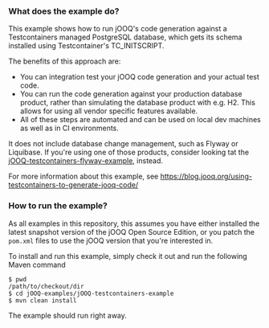 ### What does the example do?

This example shows how to run jOOQ's code generation against a Testcontainers managed PostgreSQL database, which gets its schema installed using Testcontainer's TC_INITSCRIPT.

The benefits of this approach are:

- You can integration test your jOOQ code generation and your actual test code.
- You can run the code generation against your production database product, rather than simulating the database product with e.g. H2. This allows for using all vendor specific features available.
- All of these steps are automated and can be used on local dev machines as well as in CI environments.

It does not include database change management, such as Flyway or Liquibase. If you're using one of those products, consider looking tat the [jOOQ-testcontainers-flyway-example](https://github.com/jOOQ/jOOQ/tree/main/jOOQ-examples/jOOQ-testcontainers-flyway-example), instead.

For more information about this example, see https://blog.jooq.org/using-testcontainers-to-generate-jooq-code/

### How to run the example?

As all examples in this repository, this assumes you have either installed the latest snapshot version of the jOOQ Open Source Edition, or you patch the `pom.xml` files to use the jOOQ version that you're interested in.

To install and run this example, simply check it out and run the following Maven command

```
$ pwd
/path/to/checkout/dir
$ cd jOOQ-examples/jOOQ-testcontainers-example
$ mvn clean install
```

The example should run right away.